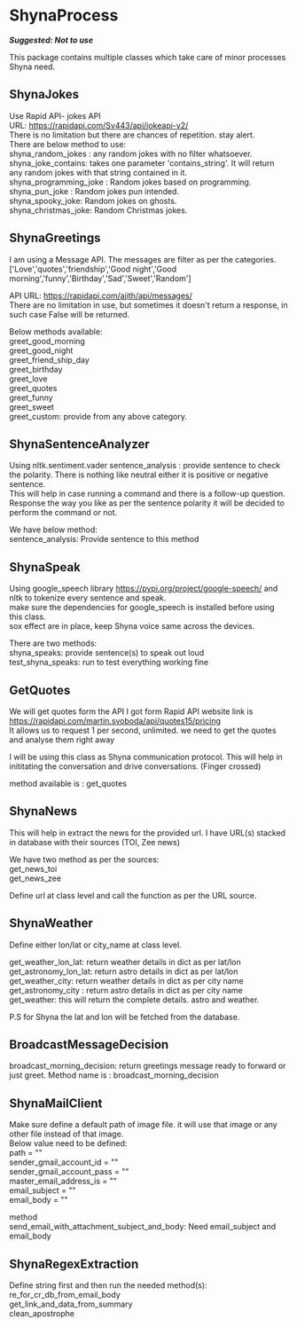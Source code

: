 # ShynaProcess

***Suggested: Not to use***

This  package contains multiple classes which take care of minor processes Shyna need.

## ShynaJokes
Use Rapid API- jokes API  
URL: https://rapidapi.com/Sv443/api/jokeapi-v2/  
There is no limitation but there are chances of repetition. stay alert.  
There are below method to use:  
shyna_random_jokes : any random jokes with no filter whatsoever.  
shyna_joke_contains: takes one parameter 'contains_string'. It will return any random jokes with that string contained in it.  
shyna_programming_joke : Random jokes based on programming.  
shyna_pun_joke : Random jokes pun intended.  
shyna_spooky_joke: Random jokes on ghosts.  
shyna_christmas_joke: Random Christmas jokes.

## ShynaGreetings
I am using a Message API. The messages are filter as per the categories.  
['Love','quotes','friendship','Good night','Good morning','funny','Birthday','Sad','Sweet','Random']  
  
API URL: https://rapidapi.com/ajith/api/messages/  
There are no limitation in use, but sometimes it doesn't return a response, in such case False will be returned.  
  
Below methods available:  
greet_good_morning  
greet_good_night  
greet_friend_ship_day  
greet_birthday  
greet_love  
greet_quotes  
greet_funny  
greet_sweet  
greet_custom: provide from any above category.

## ShynaSentenceAnalyzer

Using nltk.sentiment.vader sentence_analysis : provide sentence to check the polarity. There is nothing like neutral either it is positive or negative sentence.  
This will help in case running a command and there is a follow-up question.  Response the way you like as per the sentence polarity it will be decided to perform the command or not.  
  
We have below method:  
sentence_analysis: Provide sentence to this method

## ShynaSpeak

Using google_speech library https://pypi.org/project/google-speech/ and nltk to tokenize every sentence and speak.  
make sure the dependencies for google_speech is installed before using this class.  
sox effect are in place, keep Shyna voice same across the devices.  
  
There are two methods:   
 shyna_speaks: provide sentence(s) to speak out loud  
 test_shyna_speaks: run to test everything working fine

## GetQuotes
We will get quotes form the API I got form Rapid API website link is  
https://rapidapi.com/martin.svoboda/api/quotes15/pricing  
It allows us to request 1 per second, unlimited. we need to get the quotes and analyse them right away

I will be using this class as Shyna communication protocol. This will help in inititating the conversation and drive conversations. (Finger crossed)

method available is :
get_quotes

## ShynaNews
This will help in extract the news for the provided url. I have URL(s) stacked in database with their sources (TOI, Zee news)  
  
We have two method as per the sources:  
get_news_toi  
get_news_zee  
  
Define url at class level and call the function as per the URL source.

## ShynaWeather
Define either lon/lat or city_name at class level. 

get_weather_lon_lat: return weather details in dict as per lat/lon  
get_astronomy_lon_lat: return astro details in dict as per lat/lon  
get_weather_city: return weather details in dict as per city name  
get_astronomy_city : return astro details in dict as per city name  
get_weather: this will return the complete details. astro and weather.

P.S for Shyna the lat and lon will be fetched from the database. 

## BroadcastMessageDecision

broadcast_morning_decision: return greetings message ready to forward or just greet.
Method name is : broadcast_morning_decision

## ShynaMailClient
Make sure define a default path of image file. it will use that image or any other file instead of that image.  
Below value need to be defined:  
path = ""  
sender_gmail_account_id = ""  
sender_gmail_account_pass = ""  
master_email_address_is = ""  
email_subject = ""  
email_body = ""  
  
method  
send_email_with_attachment_subject_and_body: Need email_subject and email_body

## ShynaRegexExtraction

Define string first and then run the needed method(s):  
re_for_cr_db_from_email_body  
get_link_and_data_from_summary  
clean_apostrophe